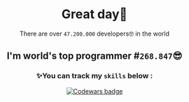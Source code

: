 <div align="center">

# Great day👋 

There are over `47.200.000` developers🤓 in the world

## I'm world's top programmer #`268.847`😎

### ✨You can track my `skills` below :

<a class="header-badge" target="_blank" href="https://www.codewars.com/users/Trifonix"><img alt="Codewars badge" src="https://www.codewars.com/users/Trifonix/badges/large"></a>

</div>
